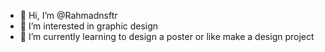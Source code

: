- 👋 Hi, I’m @Rahmadnsftr
- 👀 I’m interested in graphic design
- 🌱 I’m currently learning to design a poster or like make a design project
  

<!---
Rahmadnsftr/Rahmadnsftr is a ✨ special ✨ repository because its `README.md` (this file) appears on your GitHub profile.
You can click the Preview link to take a look at your changes.
--->
